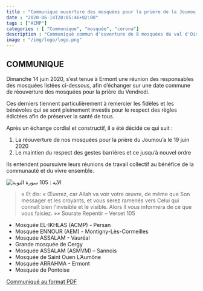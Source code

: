 ```yaml
---
title : "Communique ouverture des mosquées pour la prière de la Joumou'a"
date : "2020-06-14T20:05:46+02:00"
tags : ["ACMP"]
categories : [ "Communique", "mosquée", "corona"]
description : "Communiqué commun d'ouverture de 8 mosquées du val d'Oise pour Salat al-joumou'a: Persan, Vaureal, Sannois, Ermont, Montigny-lès-Cormeilles, Cergy, Saint-Ouen L'Aumône et Pontoise"
image : "/img/logo/logo.png"
---
```



## COMMUNIQUE

Dimanche 14 juin 2020, s’est tenue à Ermont une réunion des responsables des
mosquées listées ci-dessous, afin d’échanger sur une date commune de réouverture
des mosquées pour la prière du Vendredi.

Ces derniers tiennent particulièrement à remercier les fidèles et les bénévoles
qui se sont pleinement investis pour le respect des règles édictées afin de
préserver la santé de tous.

Après un échange cordial et constructif, il a été décidé ce qui suit :

1.	La réouverture de nos mosquées pour la prière du Joumou’a le 19 juin 2020
2.	Le maintien du respect des gestes barrières et ce jusqu’à nouvel ordre

Ils entendent poursuivre leurs réunions de travail collectif au bénéfice de la
communauté et du vivre ensemble.

![الآية : 105 سورة التوبة](https://www.quranflash.com/assets/verses/9_105.png)

>« Et dis: « Œuvrez, car Allah va voir votre œuvre, de même que Son messager et
>les croyants, et vous serez ramenés vers Celui qui connaît bien l'invisible et
>le visible. Alors Il vous informera de ce que vous faisiez. »» Sourate Repentir
>– Verset 105

- Mosquée EL-IKHLAS (ACMP) - Persan
- Mosquée ENNOUR (AEM) - Montigny-Lès-Cormeilles
- Mosquée ASSALAM - Vauréal
- Grande mosquée de Cergy
- Mosquée ASSALAM (ASMVM) – Sannois
- Mosquée de Saint Ouen L’Aumône
- Mosquée ARRAHMA - Ermont
- Mosquée de Pontoise

[Communiqué au format PDF](/pdf/Communique-Ouverture-Priere-du-Vendredi-V1.2.pdf)
